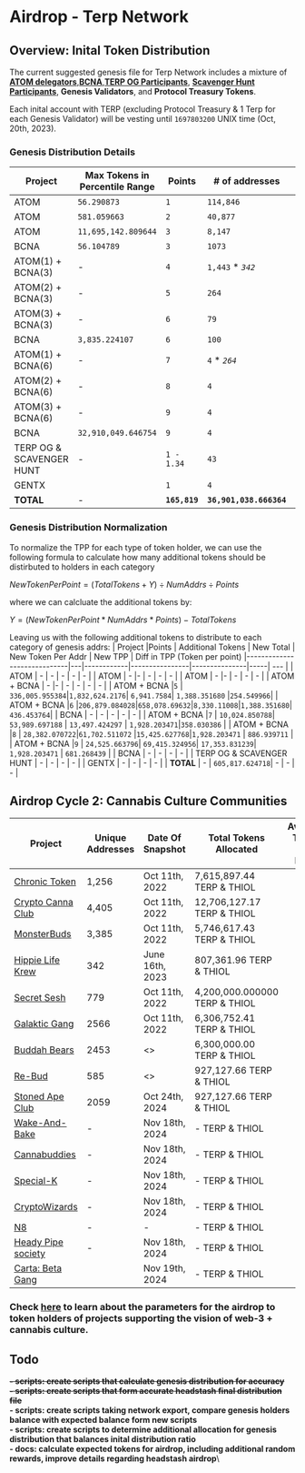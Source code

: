 # Airdrop - Terp Network
## Overview: Inital Token Distribution
The current suggested genesis file for Terp Network includes a mixture of [**ATOM delegators**](./interchain/gaia.csv),[**BCNA**](./interchain/bcna_delegators.csv),[**TERP OG Participants**](./points/terp-og.md), [**Scavenger Hunt Participants**](./points/scavenger-hunt.md), **Genesis Validators**, and **Protocol Treasury Tokens**.

Each inital account with TERP (excluding Protocol Treasury & 1 Terp for each Genesis Validator) will be vesting until `1697803200` UNIX time (Oct, 20th, 2023).


### Genesis Distribution Details
| Project | Max Tokens in Percentile Range | Points     | # of addresses | Total Tokens (TERP & THIOL)  | TPP (Token per point) | Tokens 
|-----------------------|------|------------|----------------|---------------|-----| --- |
| ATOM  |   `56.290873` | `1`  | `114,846`  | `13,276,409.490870` | `115.601845` | `115.601845` |
| ATOM  |   `581.059663`| `2`  | `40,877`   | `9,450,913.236130`  | `115.601845` | `231.203690` |
| ATOM  |`11,695,142.809644`|`3`| `8,147` | `2,825,424.701792`    | `115.601845` | `346.805536` |
| BCNA  | `56.104789`   | `3`  | `1073`      | `5,834,764.634094` | `1,812.601626`|  `5,437.804878` | 
| ATOM(1) + BCNA(3)    |  -      | `4`| `1,443` * *`342`*| `8,013,565.901289`  | `1,388.351680` | `5,553.40672` |
| ATOM(2) + BCNA(3)    | -      | `5`| `264`| `1,496,618.262216`  | `1,133.8017138` |`5,669.008569` |
| ATOM(3) + BCNA(3)    | -     | `6`          | `79`             | `451,199.612292`    | `951.897916` |`5,784.610414` |
| BCNA | `3,835.224107`| `6`          | `100`            | `1,087,560.976`     | `1,812.601626` | `10,875.609760` |
| ATOM(1) + BCNA(6)  | -        | `7`          | `4`  * *`264`*             | `43,964.846400`     | `1,570.173085` | -|
| ATOM(2) + BCNA(6)  | -        | `8`          | `4`              | `33,320.440350`     | `1,041.263760` | - |
| ATOM(3) + BCNA(6) | -           | `9`          | `4`              | `44,889.661160`     | `1,246.935032` | - |
| BCNA   |`32,910,049.646754` | `9`          | `4`              | `65,253.658520`     | `1,812.601625` | - |
| TERP OG & SCAVENGER HUNT | -  | `1 - 1.34`   | `43`             | `111,913.879345`    | ~`2,263.172484` | - |
| GENTX         |              | `1`          | `4`              | `4`                 | `1` | - |
| **TOTAL**                   | -          |  **`165,819`**     | **`36,901,038.666364`** | - | - | -| 

### Genesis Distribution Normalization
To normalize the TPP for each type of token holder, we can use the following formula to calculate how many additional tokens should be distirbuted to holders in each category 

$NewTokenPerPoint = (TotalTokens + Y) ÷  NumAddrs ÷ Points$

where we can calcluate the additional tokens by:

$Y = (NewTokenPerPoint * NumAddrs * Points) - TotalTokens$


Leaving us with the following additional tokens to distribute to each category of genesis addrs:
| Project                  |Points   | Additional Tokens  | New Total | New Token Per Addr  | New TPP | Diff in TPP (Token per point)
|-----------------------------|---|------------|----------------|---------------|-----| --- |
| ATOM                      | -  | -        | -      | - | - |
| ATOM                      | -  |-        | -       | - | - |
| ATOM                      | -  |-        | -         | - | - |
| ATOM + BCNA               | -  |-        | -       | -  | - | - |
| ATOM + BCNA               |`5` | `336,005.955384`|`1,832,624.2176`| `6,941.7584`| `1,388.351680` |`254.549966`|
| ATOM + BCNA               |`6` |`206,879.084028`|`658,078.69632`|`8,330.11008`|`1,388.351680`| `436.453764`|
| BCNA                      | -  | - | - | - | - |
| ATOM + BCNA               |`7` | `10,024.850788`| `53,989.697188` | `13,497.424297` | `1,928.203471`|`358.030386` |
| ATOM + BCNA               |`8` | `28,382.070722`|`61,702.511072` |`15,425.627768`|`1,928.203471` | `886.939711` |
| ATOM + BCNA               |`9` | `24,525.663796`| `69,415.324956`| `17,353.831239`| `1,928.203471` | `681.268439` |
| BCNA                      | -  | - | -   | - | 
| TERP OG & SCAVENGER HUNT  | -  | - | -  | - | 
| GENTX                     | -  | - | - | - |
| **TOTAL**                 | -  | `605,817.624718`| - | - | - |


## Airdrop Cycle 2: Cannabis Culture Communities 



| Project                                           | Unique Addresses  | Date Of Snapshot   | Total Tokens Allocated | Average Token Per Point |
|---------------------------------------------------|-------------------|-------------------|-------------------| -------------------| 
| [Chronic Token](./headstash/communities/chronic-token/cht.csv)        | 1,256             | Oct 11th, 2022    | 7,615,897.44 TERP & THIOL |
| [Crypto Canna Club](./headstash/communities/crypto-canna-club/ccc.csv)| 4,405             | Oct 11th, 2022    | 12,706,127.17 TERP & THIOL |
| [MonsterBuds](./headstash/communities/monster-buds/the-buds.csv)      | 3,385             | Oct 11th, 2022    | 5,746,617.43  TERP & THIOL |
| [Hippie Life Krew](./headstash/communities/hippie-life-krew/hlk.csv)  | 342               | June 16th, 2023   | 807,361.96  TERP & THIOL |
| [Secret Sesh](./headstash/communities/secret-sesh/sesh.csv)           | 779               | Oct 11th, 2022    | 4,200,000.000000  TERP & THIOL |
| [Galaktic Gang](./headstash/communities/galacktic-gang/gg.csv)        | 2566              | Oct 11th, 2022    | 6,306,752.41  TERP & THIOL |
| [Buddah Bears](./headstash/communities/buddah-bears/bb.csv)           | 2453              | <>                | 6,300,000.00  TERP & THIOL |
| [Re-Bud](./headstash/communities/rebud/rebud.csv)                     | 585               | <>                | 927,127.66  TERP & THIOL |
| [Stoned Ape Club](./headstash/communities/stoned-ape-club/sac.csv)    | 2059              | Oct 24th, 2024    | 927,127.66  TERP & THIOL |
| [Wake-And-Bake](./headstash/communities/wake-and-bake/wab.csv)        | -                 | Nov 18th, 2024     | -  TERP & THIOL |
| [Cannabuddies](./headstash/communities/cannabuddies/cb.csv)           | -                 | Nov 18th, 2024     | -  TERP & THIOL |
| [Special-K](./headstash/communities/special-k/cb.csv)                 | -                 | Nov 18th, 2024     | -  TERP & THIOL |
| [CryptoWizards](./headstash/communities/cryptowizards/cb.csv)         | -                 | Nov 18th, 2024     | -  TERP & THIOL |
| [N8](./headstash/communities/n8/cb.csv)                               | -                 | -                  | -  TERP & THIOL |
| [Heady Pipe society](./headstash/communities/heady-pipe-society/cb.csv)| -                | Nov 18th, 2024     | -  TERP & THIOL |
| [Carta: Beta Gang](./headstash/communities/carta-beta-gang/cb.csv)    | | Nov 19th, 2024  | -  TERP & THIOL |

### Check [here](./headstash/README.md) to learn about the parameters for the airdrop to token holders of projects supporting the vision of web-3 + cannabis culture.


## Todo
__~~- scripts: create scripts that calculate genesis distribution for accuracy~~__\
__~~- scripts: create scripts that form accurate headstash final distribution file~~__\
__- scripts: create scripts taking network export, compare genesis holders balance with expected balance form new scripts__\
__- scripts: create scripts to determine additional allocation for genesis distribution that balances inital distribution ratio__\
__- docs: calculate expected tokens for airdrop, including additional random rewards, improve details regarding headstash airdrop__\
